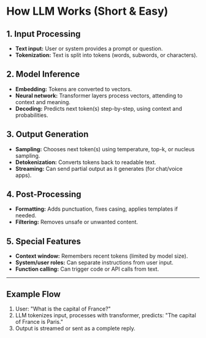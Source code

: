 # How LLM Works (Short & Easy)

## 1. Input Processing
- **Text input:** User or system provides a prompt or question.
- **Tokenization:** Text is split into tokens (words, subwords, or characters).

## 2. Model Inference
- **Embedding:** Tokens are converted to vectors.
- **Neural network:** Transformer layers process vectors, attending to context and meaning.
- **Decoding:** Predicts next token(s) step-by-step, using context and probabilities.

## 3. Output Generation
- **Sampling:** Chooses next token(s) using temperature, top-k, or nucleus sampling.
- **Detokenization:** Converts tokens back to readable text.
- **Streaming:** Can send partial output as it generates (for chat/voice apps).

## 4. Post-Processing
- **Formatting:** Adds punctuation, fixes casing, applies templates if needed.
- **Filtering:** Removes unsafe or unwanted content.

## 5. Special Features
- **Context window:** Remembers recent tokens (limited by model size).
- **System/user roles:** Can separate instructions from user input.
- **Function calling:** Can trigger code or API calls from text.

---

## Example Flow
1. User: "What is the capital of France?"
2. LLM tokenizes input, processes with transformer, predicts: "The capital of France is Paris."
3. Output is streamed or sent as a complete reply.
